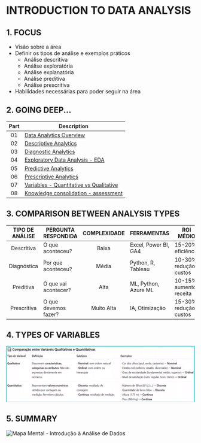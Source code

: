 # INTRODUCTION TO DATA ANALYSIS

## 1. FOCUS

- Visão sobre a área
- Definir os tipos de análise e exemplos práticos
  - Análise descritiva
  - Análise exploratória
  - Análise explanatória
  - Análise preditiva
  - Análise prescritiva
- Habilidades necessárias para poder seguir na área

## 2. GOING DEEP...

| Part | Description                                                                    |
|:----:|--------------------------------------------------------------------------------|
|  01  | [Data Analytics Overview](./topics/01-overview.md)                             |
|  02  | [Descriptive Analytics](./topics/02-descriptive_analytics.md)                  |
|  03  | [Diagnostic Analytics](./topics/03-diagnostic_analytics.md)                    |
|  04  | [Exploratory Data Analysis - EDA](./topics/04-exploratory_data_analysis.md)    |
|  05  | [Predictive Analytics](./topics/05-predictive_analytics.md)                    |
|  06  | [Prescriptive Analytics](./topics/06-prescriptive_analytics.md)                |
|  07  | [Variables - Quantitative vs Qualitative](topics/07-types_of_variables.md)     |
|  08  | [Knowledge consolidation - assessment](./topics/08-knowledge_consolidation.md) |

## 3. COMPARISON BETWEEN ANALYSIS TYPES

| TIPO DE ANÁLISE | PERGUNTA RESPONDIDA  | COMPLEXIDADE | FERRAMENTAS          | ROI MÉDIO              | TEMPO DE IMPLEMENTAÇÃO |
|:---------------:|----------------------|:------------:|----------------------|------------------------|------------------------|
|   Descritiva    | O que aconteceu?     |    Baixa     | Excel, Power BI, GA4 | 15-20% eficiência      | 1-4 semanas            |
|   Diagnóstica   | Por que aconteceu?   |    Média     | Python, R, Tableau   | 10-30% redução custos  | 1-3 meses              |
|    Preditiva    | O que vai acontecer? |     Alta     | ML, Python, Azure ML | 10-15% aumento receita | 3-6 meses              |
|   Prescritiva   | O que devemos fazer? |  Muito Alta  | IA, Otimização       | 15-30% redução custos  | 6-12 meses             |

## 4. TYPES OF VARIABLES

![Comparação entre Variáveis Qualitativas e Quantitativas](./assets/comparison-quantitative_qualitative_variables.png)

## 5. SUMMARY

![Mapa Mental - Introdução à Análise de Dados](./assets/Mind_Map-Data_analysis_types.jpg)